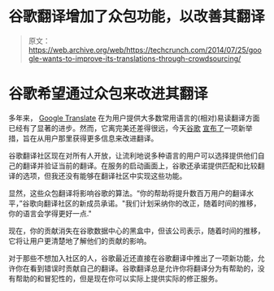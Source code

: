 # 谷歌翻译增加了众包功能，以改善其翻译

> 原文：<https://web.archive.org/web/https://techcrunch.com/2014/07/25/google-wants-to-improve-its-translations-through-crowdsourcing/>

# 谷歌希望通过众包来改进其翻译

多年来， [Google Translate](https://web.archive.org/web/20230326033111/https://translate.google.com/) 在为用户提供大多数常用语言的(相对)易读翻译方面已经有了显著的进步。然而，它离完美还差得很远，今天[谷歌](https://web.archive.org/web/20230326033111/http://google.com/) [宣布了](https://web.archive.org/web/20230326033111/http://insidesearch.blogspot.com/2014/07/translate-community-help-us-improve.html)一项新举措，旨在从用户那里获得更多信息来改进翻译。

谷歌翻译社区现在对所有人开放，让流利地说多种语言的用户可以选择提供他们自己的翻译并验证当前的翻译。在服务的启动画面上，谷歌还承诺提供匹配和比较翻译的选项，但我还没有能够在翻译社区中实现这些功能。

显然，这些众包翻译将影响谷歌的算法。“你的帮助将提升数百万用户的翻译水平，”谷歌向翻译社区的新成员承诺。"我们计划采纳你的改正，随着时间的推移，你的语言会学得更好一点."

现在，你的贡献消失在谷歌数据中心的黑盒中，但该公司表示，随着时间的推移，它将让用户更清楚地了解他们的贡献的影响。

对于那些不想加入社区的人，谷歌最近还直接在谷歌翻译中推出了一项新功能，允许你在看到错误时贡献自己的翻译。谷歌翻译总是允许你将翻译分为有帮助的，没有帮助的和冒犯性的，但是现在你可以实际上提供实际的修正服务。